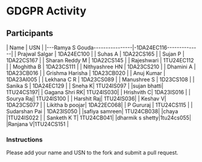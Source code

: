 # GDGPR Activity

## Participants


| Name              | USN           |
|---Ramya S Gouda----------------|-1DA24EC116--------------|
| Prajwal Salgar    | 1DA24EC100    |
| Suhas A           | 1DA22CS165    |
| Sujan P           | 1DA22CS167    |
| Sharan Reddy M    | 1DA22CS145    |
| Rajeshwari        | 1TU24EC112    |
| Moghitha B        | 1DA23CS111    |
| Nithyashree HN    | 1DA23CS210    |
| Dhamini A         | 1DA23CB016    |
| Grishma Harisha   | 1DA23CB020    |
| Anuj Kumar        | 1DA23AI005    |
| Lekhana C R       | 1DA23CS089    |
| Manushree S       | 1D23CS108     |
| Sanika S          | 1DA24EC129    |
| Sneha K| 1TU24IS097 |
|sujan bhatti| 1TU24CS197|
| Gagana Shri RK| 1TU24IS030|
| Hrishvith C| 1DA23IS016 |
| Sourya Raj| 1TU24IS100 |
| Harshit Raj| 1TU24IS036|
| Keshav V| 1DA23CS077 |
| Likitha b poojar| 1DA22EC068|
|  P Gururaj | 1TU24CS115 |
| Sudarshan Pai | 1DA23IS050 |
|safiya samreen| 1TU24CB038|
|chaya |1TU24IS022 |
| Sanketh K T| 1TU24CB041|
|dharmik s shetty|1tu24cs055|
|Ranjana V|1TU24CS151
|

### Instructions
Please add your name and USN to the fork and submit a pull request.
